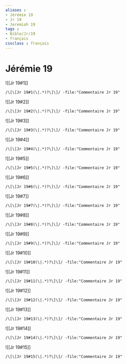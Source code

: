 ```yaml
---
aliases : 
- Jérémie 19
- Jr 19
- Jeremiah 19
tags : 
- Bible/Jr/19
- français
cssclass : français
---
```


# Jérémie 19

![[Jr 19#1]]

```query
/\[\[Jr 19#1(\|.*)?\]\]/ -file:"Commentaire Jr 19"
```

![[Jr 19#2]]

```query
/\[\[Jr 19#2(\|.*)?\]\]/ -file:"Commentaire Jr 19"
```

![[Jr 19#3]]

```query
/\[\[Jr 19#3(\|.*)?\]\]/ -file:"Commentaire Jr 19"
```

![[Jr 19#4]]

```query
/\[\[Jr 19#4(\|.*)?\]\]/ -file:"Commentaire Jr 19"
```

![[Jr 19#5]]

```query
/\[\[Jr 19#5(\|.*)?\]\]/ -file:"Commentaire Jr 19"
```

![[Jr 19#6]]

```query
/\[\[Jr 19#6(\|.*)?\]\]/ -file:"Commentaire Jr 19"
```

![[Jr 19#7]]

```query
/\[\[Jr 19#7(\|.*)?\]\]/ -file:"Commentaire Jr 19"
```

![[Jr 19#8]]

```query
/\[\[Jr 19#8(\|.*)?\]\]/ -file:"Commentaire Jr 19"
```

![[Jr 19#9]]

```query
/\[\[Jr 19#9(\|.*)?\]\]/ -file:"Commentaire Jr 19"
```

![[Jr 19#10]]

```query
/\[\[Jr 19#10(\|.*)?\]\]/ -file:"Commentaire Jr 19"
```

![[Jr 19#11]]

```query
/\[\[Jr 19#11(\|.*)?\]\]/ -file:"Commentaire Jr 19"
```

![[Jr 19#12]]

```query
/\[\[Jr 19#12(\|.*)?\]\]/ -file:"Commentaire Jr 19"
```

![[Jr 19#13]]

```query
/\[\[Jr 19#13(\|.*)?\]\]/ -file:"Commentaire Jr 19"
```

![[Jr 19#14]]

```query
/\[\[Jr 19#14(\|.*)?\]\]/ -file:"Commentaire Jr 19"
```

![[Jr 19#15]]

```query
/\[\[Jr 19#15(\|.*)?\]\]/ -file:"Commentaire Jr 19"
```

